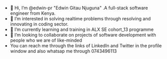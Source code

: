 - 👋 Hi, I’m @edwin-pr "Edwin Gitau Njuguna" .A full-stack software engineer from Kenya.
- 👀 I’m interested in solving realtime problems through resolving and innovating in coding sector.
- 🌱 I’m currently learning and training in ALX SE cohort_13 programme
- 💞️ I’m looking to collaborate on projects of software development with people who we are of like-minded
-  You can reach me through the links of LinkedIn and Twitter in the profile window and also whatsap me through 0743496113

<!---
edwin-pr/edwin-pr is a ✨ special ✨ repository because its `README.md` (this file) appears on your GitHub profile.
You can click the Preview link to take a look at your changes.
--->
